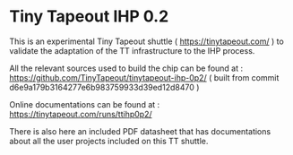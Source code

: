 Tiny Tapeout IHP 0.2
====================

This is an experimental Tiny Tapeout shuttle ( https://tinytapeout.com/ )
to validate the adaptation of the TT infrastructure to the IHP process.

All the relevant sources used to build the chip can be found at :
https://github.com/TinyTapeout/tinytapeout-ihp-0p2/
( built from commit d6e9a179b3164277e6b983759933d39ed12d8470 )

Online documentations can be found at :
https://tinytapeout.com/runs/ttihp0p2/

There is also here an included PDF datasheet that has documentations about
all the user projects included on this TT shuttle.

